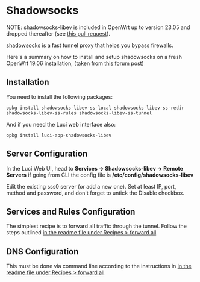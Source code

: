 # Shadowsocks

NOTE: shadowsocks-libev is included in OpenWrt up to version 23.05 and dropped thereafter (see [this pull request](https://github.com/openwrt/packages/pull/24540 "https://github.com/openwrt/packages/pull/24540")).

[shadowsocks](https://shadowsocks.org/ "https://shadowsocks.org/") is a fast tunnel proxy that helps you bypass firewalls.

Here's a summary on how to install and setup shadowsocks on a fresh OpenWrt 19.06 installation, (taken from [this forum post](https://forum.openwrt.org/t/guide-shadowsocks-setup-on-openwrt-for-beginners/77026 "https://forum.openwrt.org/t/guide-shadowsocks-setup-on-openwrt-for-beginners/77026"))

## Installation

You need to install the following packages:

```
opkg install shadowsocks-libev-ss-local shadowsocks-libev-ss-redir shadowsocks-libev-ss-rules shadowsocks-libev-ss-tunnel
```

And if you need the Luci web interface also:

```
opkg install luci-app-shadowsocks-libev
```

## Server Configuration

In the Luci Web UI, head to **Services → Shadowsocks-libev → Remote Servers** if going from CLI the config file is **/etc/config/shadowsocks-libev**

Edit the existing sss0 server (or add a new one). Set at least IP, port, method and password, and don't forget to untick the Disable checkbox.

## Services and Rules Configuration

The simplest recipe is to forward all traffic through the tunnel. Follow the steps outlined [in the readme file under Recipes &gt; forward all](https://github.com/openwrt/packages/blob/openwrt-23.05/net/shadowsocks-libev/README.md#forward-all "https://github.com/openwrt/packages/blob/openwrt-23.05/net/shadowsocks-libev/README.md#forward-all")

## DNS Configuration

This must be done via command line according to the instructions in [in the readme file under Recipes &gt; forward all](https://github.com/openwrt/packages/blob/openwrt-23.05/net/shadowsocks-libev/README.md#forward-all "https://github.com/openwrt/packages/blob/openwrt-23.05/net/shadowsocks-libev/README.md#forward-all")

